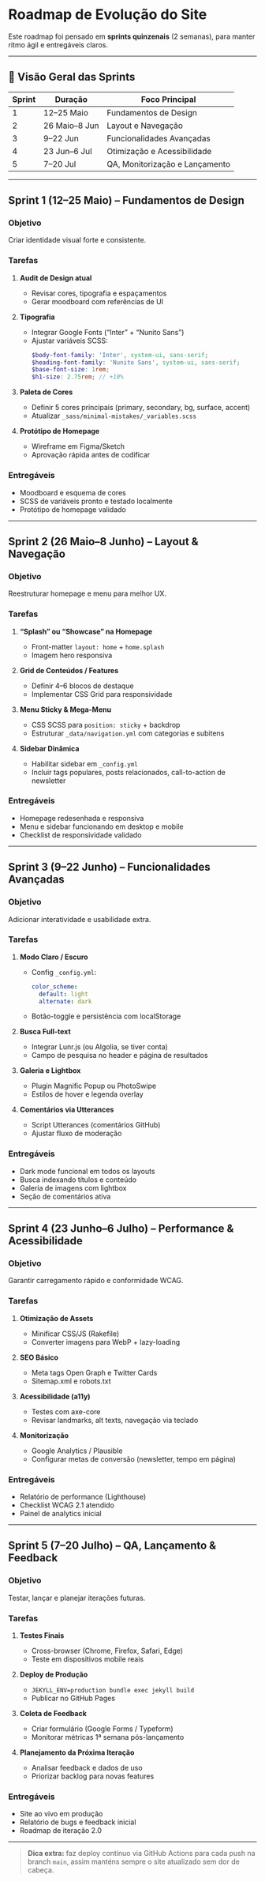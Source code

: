 # Roadmap de Evolução do Site

Este roadmap foi pensado em **sprints quinzenais** (2 semanas), para manter ritmo ágil e entregáveis claros.

---

## 📌 Visão Geral das Sprints

| Sprint | Duração       | Foco Principal                     |
|--------|---------------|------------------------------------|
| 1      | 12–25 Maio    | Fundamentos de Design              |
| 2      | 26 Maio–8 Jun | Layout e Navegação                 |
| 3      | 9–22 Jun      | Funcionalidades Avançadas          |
| 4      | 23 Jun–6 Jul  | Otimização e Acessibilidade        |
| 5      | 7–20 Jul      | QA, Monitorização e Lançamento     |

---

## Sprint 1 (12–25 Maio) – Fundamentos de Design

### Objetivo  
Criar identidade visual forte e consistente.

### Tarefas  
1. **Audit de Design atual**  
   - Revisar cores, tipografia e espaçamentos  
   - Gerar moodboard com referências de UI  

2. **Tipografia**  
   - Integrar Google Fonts (“Inter” + “Nunito Sans”)  
   - Ajustar variáveis SCSS:  
     ```scss
     $body-font-family: 'Inter', system-ui, sans-serif;
     $heading-font-family: 'Nunito Sans', system-ui, sans-serif;
     $base-font-size: 1rem;
     $h1-size: 2.75rem; // +10%
     ```

3. **Paleta de Cores**  
   - Definir 5 cores principais (primary, secondary, bg, surface, accent)  
   - Atualizar `_sass/minimal-mistakes/_variables.scss`  

4. **Protótipo de Homepage**  
   - Wireframe em Figma/Sketch  
   - Aprovação rápida antes de codificar  

### Entregáveis  
- Moodboard e esquema de cores  
- SCSS de variáveis pronto e testado localmente  
- Protótipo de homepage validado

---

## Sprint 2 (26 Maio–8 Junho) – Layout & Navegação

### Objetivo  
Reestruturar homepage e menu para melhor UX.

### Tarefas  
1. **“Splash” ou “Showcase” na Homepage**  
   - Front-matter `layout: home` + `home.splash`  
   - Imagem hero responsiva  

2. **Grid de Conteúdos / Features**  
   - Definir 4–6 blocos de destaque  
   - Implementar CSS Grid para responsividade  

3. **Menu Sticky & Mega-Menu**  
   - CSS SCSS para `position: sticky` + backdrop  
   - Estruturar `_data/navigation.yml` com categorias e subitens  

4. **Sidebar Dinâmica**  
   - Habilitar sidebar em `_config.yml`  
   - Incluir tags populares, posts relacionados, call-to-action de newsletter  

### Entregáveis  
- Homepage redesenhada e responsiva  
- Menu e sidebar funcionando em desktop e mobile  
- Checklist de responsividade validado

---

## Sprint 3 (9–22 Junho) – Funcionalidades Avançadas

### Objetivo  
Adicionar interatividade e usabilidade extra.

### Tarefas  
1. **Modo Claro / Escuro**  
   - Config `_config.yml`:  
     ```yaml
     color_scheme:
       default: light
       alternate: dark
     ```  
   - Botão-toggle e persistência com localStorage  

2. **Busca Full-text**  
   - Integrar Lunr.js (ou Algolia, se tiver conta)  
   - Campo de pesquisa no header e página de resultados  

3. **Galeria e Lightbox**  
   - Plugin Magnific Popup ou PhotoSwipe  
   - Estilos de hover e legenda overlay  

4. **Comentários via Utterances**  
   - Script Utterances (comentários GitHub)  
   - Ajustar fluxo de moderação

### Entregáveis  
- Dark mode funcional em todos os layouts  
- Busca indexando títulos e conteúdo  
- Galeria de imagens com lightbox  
- Seção de comentários ativa

---

## Sprint 4 (23 Junho–6 Julho) – Performance & Acessibilidade

### Objetivo  
Garantir carregamento rápido e conformidade WCAG.

### Tarefas  
1. **Otimização de Assets**  
   - Minificar CSS/JS (Rakefile)  
   - Converter imagens para WebP + lazy-loading  

2. **SEO Básico**  
   - Meta tags Open Graph e Twitter Cards  
   - Sitemap.xml e robots.txt  

3. **Acessibilidade (a11y)**  
   - Testes com axe-core  
   - Revisar landmarks, alt texts, navegação via teclado  

4. **Monitorização**  
   - Google Analytics / Plausible  
   - Configurar metas de conversão (newsletter, tempo em página)

### Entregáveis  
- Relatório de performance (Lighthouse)  
- Checklist WCAG 2.1 atendido  
- Painel de analytics inicial

---

## Sprint 5 (7–20 Julho) – QA, Lançamento & Feedback

### Objetivo  
Testar, lançar e planejar iterações futuras.

### Tarefas  
1. **Testes Finais**  
   - Cross-browser (Chrome, Firefox, Safari, Edge)  
   - Teste em dispositivos mobile reais  

2. **Deploy de Produção**  
   - `JEKYLL_ENV=production bundle exec jekyll build`  
   - Publicar no GitHub Pages  

3. **Coleta de Feedback**  
   - Criar formulário (Google Forms / Typeform)  
   - Monitorar métricas 1ª semana pós-lançamento  

4. **Planejamento da Próxima Iteração**  
   - Analisar feedback e dados de uso  
   - Priorizar backlog para novas features

### Entregáveis  
- Site ao vivo em produção  
- Relatório de bugs e feedback inicial  
- Roadmap de iteração 2.0

---

> **Dica extra:** faz deploy contínuo via GitHub Actions para cada push na branch `main`, assim manténs sempre o site atualizado sem dor de cabeça.  

